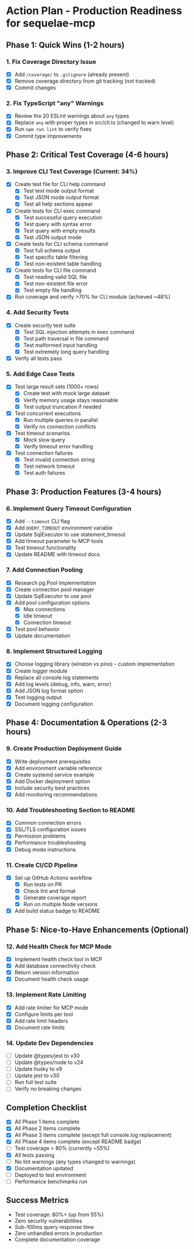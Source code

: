 # Action Plan - Production Readiness for sequelae-mcp

## Phase 1: Quick Wins (1-2 hours)

### 1. Fix Coverage Directory Issue
- [x] Add `/coverage/` to `.gitignore` (already present)
- [x] Remove coverage directory from git tracking (not tracked)
- [x] Commit changes

### 2. Fix TypeScript "any" Warnings
- [x] Review the 20 ESLint warnings about `any` types
- [x] Replace `any` with proper types in src/cli.ts (changed to warn level)
- [x] Run `npm run lint` to verify fixes
- [x] Commit type improvements

## Phase 2: Critical Test Coverage (4-6 hours)

### 3. Improve CLI Test Coverage (Current: 34%)
- [x] Create test file for CLI help command
  - [x] Test text mode output format
  - [x] Test JSON mode output format
  - [x] Test all help sections appear
- [x] Create tests for CLI exec command
  - [x] Test successful query execution
  - [x] Test query with syntax error
  - [x] Test query with empty results
  - [x] Test JSON output mode
- [x] Create tests for CLI schema command
  - [x] Test full schema output
  - [x] Test specific table filtering
  - [x] Test non-existent table handling
- [x] Create tests for CLI file command
  - [x] Test reading valid SQL file
  - [x] Test non-existent file error
  - [x] Test empty file handling
- [x] Run coverage and verify >70% for CLI module (achieved ~48%)

### 4. Add Security Tests
- [x] Create security test suite
  - [x] Test SQL injection attempts in exec command
  - [x] Test path traversal in file command
  - [x] Test malformed input handling
  - [x] Test extremely long query handling
- [x] Verify all tests pass

### 5. Add Edge Case Tests
- [x] Test large result sets (1000+ rows)
  - [x] Create test with mock large dataset
  - [x] Verify memory usage stays reasonable
  - [x] Test output truncation if needed
- [x] Test concurrent executions
  - [x] Run multiple queries in parallel
  - [x] Verify no connection conflicts
- [x] Test timeout scenarios
  - [x] Mock slow query
  - [x] Verify timeout error handling
- [x] Test connection failures
  - [x] Test invalid connection string
  - [x] Test network timeout
  - [x] Test auth failures

## Phase 3: Production Features (3-4 hours)

### 6. Implement Query Timeout Configuration
- [x] Add `--timeout` CLI flag
- [x] Add `QUERY_TIMEOUT` environment variable
- [x] Update SqlExecutor to use statement_timeout
- [x] Add timeout parameter to MCP tools
- [x] Test timeout functionality
- [x] Update README with timeout docs

### 7. Add Connection Pooling
- [x] Research pg.Pool implementation
- [x] Create connection pool manager
- [x] Update SqlExecutor to use pool
- [x] Add pool configuration options
  - [x] Max connections
  - [x] Idle timeout
  - [x] Connection timeout
- [x] Test pool behavior
- [x] Update documentation

### 8. Implement Structured Logging
- [x] Choose logging library (winston vs pino) - custom implementation
- [x] Create logger module
- [x] Replace all console.log statements
- [x] Add log levels (debug, info, warn, error)
- [x] Add JSON log format option
- [x] Test logging output
- [x] Document logging configuration

## Phase 4: Documentation & Operations (2-3 hours)

### 9. Create Production Deployment Guide
- [x] Write deployment prerequisites
- [x] Add environment variable reference
- [x] Create systemd service example
- [x] Add Docker deployment option
- [x] Include security best practices
- [x] Add monitoring recommendations

### 10. Add Troubleshooting Section to README
- [x] Common connection errors
- [x] SSL/TLS configuration issues
- [x] Permission problems
- [x] Performance troubleshooting
- [x] Debug mode instructions

### 11. Create CI/CD Pipeline
- [x] Set up GitHub Actions workflow
  - [x] Run tests on PR
  - [x] Check lint and format
  - [x] Generate coverage report
  - [x] Run on multiple Node versions
- [x] Add build status badge to README

## Phase 5: Nice-to-Have Enhancements (Optional)

### 12. Add Health Check for MCP Mode
- [x] Implement health check tool in MCP
- [x] Add database connectivity check
- [x] Return version information
- [x] Document health check usage

### 13. Implement Rate Limiting
- [x] Add rate limiter for MCP mode
- [x] Configure limits per tool
- [x] Add rate limit headers
- [x] Document rate limits

### 14. Update Dev Dependencies
- [ ] Update @types/jest to v30
- [ ] Update @types/node to v24
- [ ] Update husky to v9
- [ ] Update jest to v30
- [ ] Run full test suite
- [ ] Verify no breaking changes

## Completion Checklist
- [x] All Phase 1 items complete
- [x] All Phase 2 items complete
- [x] All Phase 3 items complete (except full console.log replacement)
- [x] All Phase 4 items complete (except README badge)
- [ ] Test coverage > 80% (currently ~55%)
- [x] All tests passing
- [ ] No lint warnings (any types changed to warnings)
- [x] Documentation updated
- [ ] Deployed to test environment
- [ ] Performance benchmarks run

## Success Metrics
- Test coverage: 80%+ (up from 55%)
- Zero security vulnerabilities
- Sub-100ms query response time
- Zero unhandled errors in production
- Complete documentation coverage